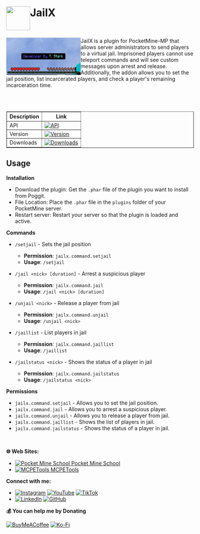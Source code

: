 <h1><img src="https://github.com/t-starks/JailX/blob/main/icon.png" height="64" width="64" align="left"></img>JailX</h1><br/>
<p><img src="https://github.com/t-starks/Announcer/blob/main/assets/img/screenshot.png" height="100" width="200" align="left"></img>JailX is a plugin for PocketMine-MP that allows server administrators to send players to a virtual jail. Imprisoned players cannot use teleport commands and will see custom messages upon arrest and release. Additionally, the addon allows you to set the jail position, list incarcerated players, and check a player's remaining incarceration time.</p><br/>

</br>

<table border="1">
  <tr>
    <th>Description</th>
    <th>Link</th>
  </tr>
  <tr>
    <td>API</td>
    <td><a href="https://poggit.pmmp.io/p/JailX"><img src="https://poggit.pmmp.io/shield.api/JailX" alt="API"></a></td>
  </tr>
  <tr>
    <td>Version</td>
    <td><a href="https://poggit.pmmp.io/p/JailX"><img src="https://poggit.pmmp.io/shield.state/JailX" alt="Version"></a></td>
  </tr>
  <tr>
    <td>Downloads</td>
    <td><a href="https://poggit.pmmp.io/p/JailX"><img src="https://poggit.pmmp.io/shield.dl.total/JailX" alt="Downloads"></a></td>
  </tr>
</table>

<h2>Usage</h2>

**Installation**

- Download the plugin: Get the `.phar` file of the plugin you want to install from Poggit.
- File Location: Place the `.phar` file in the `plugins` folder of your PocketMine server.
- Restart server: Restart your server so that the plugin is loaded and active.

**Commands**

- `/setjail` - Sets the jail position
  - **Permission**: `jailx.command.setjail`
  - **Usage**: `/setjail`
  
- `/jail <nick> [duration]` - Arrest a suspicious player
  - **Permission**: `jailx.command.jail`
  - **Usage**: `/jail <nick> [duration]`
  
- `/unjail <nick>` - Release a player from jail
  - **Permission**: `jailx.command.unjail`
  - **Usage**: `/unjail <nick>`
  
- `/jaillist` - List players in jail
  - **Permission**: `jailx.command.jaillist`
  - **Usage**: `/jaillist`
  
- `/jailstatus <nick>` - Shows the status of a player in jail
  - **Permission**: `jailx.command.jailstatus`
  - **Usage**: `/jailstatus <nick>`

**Permissions**

- `jailx.command.setjail` - Allows you to set the jail position.
- `jailx.command.jail` - Allows you to arrest a suspicious player.
- `jailx.command.unjail` - Allows you to release a player from jail.
- `jailx.command.jaillist` - Shows the list of players in jail.
- `jailx.command.jailstatus` - Shows the status of a player in jail.

</br>

**🌐 Web Sites:**

- [<img src="https://pocketmineschool.netlify.app/favicon.ico" alt="Pocket Mine School" width="40" height="40"/> Pocket Mine School](https://pocketmineschool.netlify.app/)
- [<img src="https://mcpetools.surge.sh/favicon.ico" alt="MCPETools" width="40" height="40"/> MCPETools](https://mcpetools.surge.sh/)

**Connect with me:**

- [![Instagram](https://img.shields.io/badge/Instagram-E4405F?style=for-the-badge&logo=instagram&logoColor=white)](https://www.instagram.com/sr_shelby02)
[![YouTube](https://img.shields.io/badge/YouTube-FF0000?style=for-the-badge&logo=youtube&logoColor=white)](https://www.youtube.com/@t-starks)
[![TikTok](https://img.shields.io/badge/TikTok-000000?style=for-the-badge&logo=tiktok&logoColor=white)](https://www.tiktok.com/@t.starkofc)
- [![LinkedIn](https://img.shields.io/badge/LinkedIn-0A66C2?style=for-the-badge&logo=linkedin&logoColor=white)](https://linkedin.com/in/t-stark)
[![GitHub](https://img.shields.io/badge/GitHub-181717?style=for-the-badge&logo=github&logoColor=white)](https://github.com/t-starks)

**💰 You can help me by Donating**

[![BuyMeACoffee](https://img.shields.io/badge/Buy%20Me%20a%20Coffee-ffdd00?style=for-the-badge&logo=buy-me-a-coffee&logoColor=black)](https://buymeacoffee.com/t.stark)
[![Ko-Fi](https://img.shields.io/badge/Ko--fi-F16061?style=for-the-badge&logo=ko-fi&logoColor=white)](https://ko-fi.com/tstark)